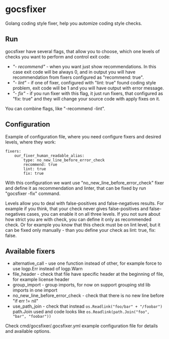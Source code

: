 # gocsfixer
Golang coding style fixer, help you automize coding style checks.

## Run
gocsfixer have several flags, that allow you to choose, which one levels of checks you want to perform and control exit code:
- *"- recommend"* - when you want just show recommendations. In this case exit code will be always 0, and in output you will have recommendation from fixers configured as "recommend: true".
- *"- lint"* - if one of fixer, configured with "lint: true" found coding style problem, exit code will be 1 and you will have output with error message.
- *"- fix"* - if you run fixer with this flag, it just run fixers, that configured as "fix: true" and they will change your source code with apply fixes on it.

You can combine flags, like "-recommend -lint".

## Configuration
Example of configuration file, where you need configure fixers and desired levels, where they work:
```
fixers:
    our_fixer_human_readable_alias:
        type: no_new_line_before_error_check
        recommend: true
        lint: true
        fix: true
```

With this configuration we want use "no_new_line_before_error_check" fixer and define it as recommendation and linter, that can be fixed by run "gocsfixer -fix" command.

Levels allow you to deal with false-positives and false-negatives results.
For example if you think, that your check never gives false-positives and false-negatives cases, you can enable it on all three levels.
If you not sure about how strict you are with check, you can define it only as recommended check.
Or for example you know that this check must be on lint level, but it can be fixed only manually - than you define your check as lint: true, fix: false.

## Available fixers
- alternative_call - use one function instead of other, for example force to use logp.Err instead of logp.Warn
- file_header - check that file have specific header at the beginning of file, for example license header
- group_import - group imports, for now on support grouping std lib imports in one import
- no_new_line_before_error_check - check that there is no new line before "if err != nil"
- use_path_join - check that instead `os.Readlink("foo/bar" + "/foobar")` path.Join used and code looks like `os.Readlink(path.Join("foo", "bar", "foobar"))`

Check cmd/gocsfixer/.gocsfixer.yml example configuration file for details and available options.
